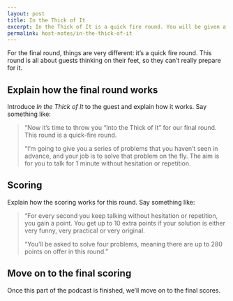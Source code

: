 ```yaml
---
layout: post
title: In the Thick of It
excerpt: In the Thick of It is a quick fire round. You will be given a series of problems and you will have to come up with a one-minute solution on the fly.
permalink: host-notes/in-the-thick-of-it
---
```


For the final round, things are very different: it’s a quick fire round. This round is all about guests thinking on their feet, so they can’t really prepare for it. 

## Explain how the final round works

Introduce *In the Thick of It* to the guest and explain how it works. Say something like:

> “Now it’s time to throw you “Into the Thick of It” for our final round. This round is a quick-fire round.
> 
> “I’m going to give you a series of problems that you haven’t seen in advance, and your job is to solve that problem on the fly. The aim is for you to talk for 1 minute without hesitation or repetition.

## Scoring 

Explain how the scoring works for this round. Say something like:

> “For every second you keep talking without hesitation or repetition, you gain a point. You get up to 10 extra points if your solution is either very funny, very practical or very original.
> 
> “You’ll be asked to solve four problems, meaning there are up to 280 points on offer in this round.”

## Move on to the final scoring

Once this part of the podcast is finished, we’ll move on to the final scores.